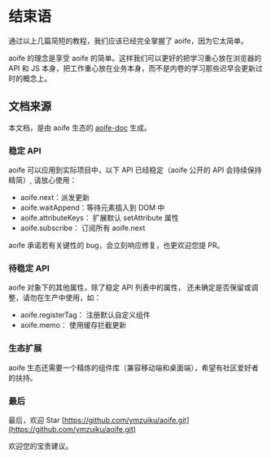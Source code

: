 # 结束语

通过以上几篇简短的教程，我们应该已经完全掌握了 aoife，因为它太简单。

aoife 的理念是享受 aoife 的简单。这样我们可以更好的把学习重心放在浏览器的 API 和 JS 本身，把工作重心放在业务本身，而不是内卷的学习那些迟早会更新过时的概念上。

## 文档来源

本文档，是由 aoife 生态的 [aoife-doc](https://github.com/ymzuiku/aoife-doc.git) 生成。

### 稳定 API

aoife 可以应用到实际项目中，以下 API 已经稳定（aoife 公开的 API 会持续保持精简）, 请放心使用：

- aoife.next：派发更新
- aoife.waitAppend：等待元素插入到 DOM 中
- aoife.attributeKeys： 扩展默认 setAttribute 属性
- aoife.subscribe： 订阅所有 aoife.next

aoife 承诺若有关键性的 bug，会立刻响应修复，也更欢迎您提 PR。

### 待稳定 API

aoife 对象下的其他属性，除了稳定 API 列表中的属性， 还未确定是否保留或调整，请勿在生产中使用，如：

- aoife.registerTag： 注册默认自定义组件
- aoife.memo： 使用缓存拦截更新

### 生态扩展

aoife 生态还需要一个精炼的组件库（兼容移动端和桌面端），希望有社区爱好者的扶持。

### 最后

最后，欢迎 Star [https://github.com/ymzuiku/aoife.git](https://github.com/ymzuiku/aoife.git)

欢迎您的宝贵建议。
